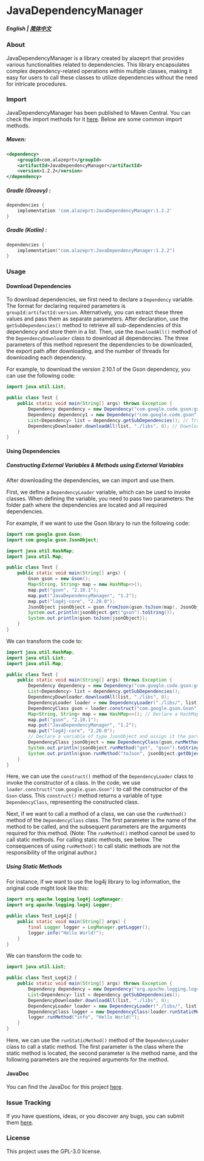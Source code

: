 # JavaDependencyManager
##### English | [简体中文](./README_zh.md)

### About

JavaDependencyManager is a library created by alazeprt that provides various functionalities related to dependencies. This library encapsulates complex dependency-related operations within multiple classes, making it easy for users to call these classes to utilize dependencies without the need for intricate procedures.

### Import

JavaDependencyManager has been published to Maven Central. You can check the import methods for it [here](https://mvnrepository.com/artifact/com.alazeprt/JavaDependencyManager). Below are some common import methods.

##### Maven:
```xml
<dependency>
    <groupId>com.alazeprt</groupId>
    <artifactId>JavaDependencyManager</artifactId>
    <version>1.2.2</version>
</dependency>
```

##### Gradle (Groovy) :
```groovy
dependencies {
    implementation 'com.alazeprt:JavaDependencyManager:1.2.2'
}
```

##### Gradle (Kotlin) :
```kotlin
dependencies {
    implementation("com.alazeprt:JavaDependencyManager:1.2.2")
}
```

### Usage

#### Download Dependencies

To download dependencies, we first need to declare a `Dependency` variable. The format for declaring required parameters is `groupId:artifactId:version`. Alternatively, you can extract these three values and pass them as separate parameters. After declaration, use the `getSubDependencies()` method to retrieve all sub-dependencies of this dependency and store them in a list. Then, use the `downloadAll()` method of the `DependencyDownloader` class to download all dependencies. The three parameters of this method represent the dependencies to be downloaded, the export path after downloading, and the number of threads for downloading each dependency.

For example, to download the version 2.10.1 of the Gson dependency, you can use the following code:

```java
import java.util.List;

public class Test {
    public static void main(String[] args) throws Exception {
        Dependency dependency = new Dependency("com.google.code.gson:gson:2.10.1"); // The quickest way to define
        Dependency dependency1 = new Dependency("com.google.code.gson", "gson", "2.10.1"); // This approach works as well
        List<Dependency> list = dependency.getSubDependencies(); // Traverse all sub-dependencies of this dependency
        DependencyDownloader.downloadAll(list, "./libs", 8); // Download all dependencies to the ./libs folder, using 8 threads per dependency
    }
}
```

#### Using Dependencies

##### Constructing External Variables & Methods using External Variables

After downloading the dependencies, we can import and use them.

First, we define a `DependencyLoader` variable, which can be used to invoke classes. When defining the variable, you need to pass two parameters: the folder path where the dependencies are located and all required dependencies.

For example, if we want to use the Gson library to run the following code:

```java
import com.google.gson.Gson;
import com.google.gson.JsonObject;

import java.util.HashMap;
import java.util.Map;

public class Test {
    public static void main(String[] args) {
        Gson gson = new Gson();
        Map<String, String> map = new HashMap<>();
        map.put("gson", "2.10.1");
        map.put("JavaDependencyManager", "1.2");
        map.put("log4j-core", "2.20.0");
        JsonObject jsonObject = gson.fromJson(gson.toJson(map), JsonObject.class);
        System.out.println(jsonObject.get("gson").toString());
        System.out.println(gson.toJson(jsonObject));
    }
}
```

We can transform the code to:

```java
import java.util.HashMap;
import java.util.List;
import java.util.Map;

public class Test {
    public static void main(String[] args) throws Exception {
        Dependency dependency = new Dependency("com.google.code.gson:gson:2.10.1");
        List<Dependency> list = dependency.getSubDependencies();
        DependencyDownloader.downloadAll(list, "./libs", 8);
        DependencyLoader loader = new DependencyLoader("./libs/", list); // Load all dependencies in the libs folder
        DependencyClass gson = loader.construct("com.google.gson.Gson"); // Declare a variable of type Gson
        Map<String, String> map = new HashMap<>(); // Declare a HashMap to store JSON data
        map.put("gson", "2.10.1");
        map.put("JavaDependencyManager", "1.2");
        map.put("log4j-core", "2.20.0");
        // Declare a variable of type JsonObject and assign it the parsed HashMap data
        DependencyClass jsonObject = new DependencyClass(gson.runMethod("fromJson", gson.runMethod("toJson", map), loader.getLocalClass("com.google.gson.JsonObject")));
        System.out.println(jsonObject.runMethod("get", "gson").toString()); // Call the method
        System.out.println(gson.runMethod("toJson", jsonObject.getObject()).toString()); // Same as above
    }
}
```

Here, we can use the `construct()` method of the `DependencyLoader` class to invoke the constructor of a class. In the code, we use `loader.construct("com.google.gson.Gson")` to call the constructor of the `Gson` class. This `construct()` method returns a variable of type `DependencyClass`, representing the constructed class.

Next, if we want to call a method of a class, we can use the `runMethod()` method of the `DependencyClass` class. The first parameter is the name of the method to be called, and the subsequent parameters are the arguments required for this method. (Note: The `runMethod()` method cannot be used to call static methods. For calling static methods, see below. The consequences of using `runMethod()` to call static methods are not the responsibility of the original author.)

##### Using Static Methods

For instance, if we want to use the log4j library to log information, the original code might look like this:

```java
import org.apache.logging.log4j.LogManager;
import org.apache.logging.log4j.Logger;

public class Test_Log4j2 {
    public static void main(String[] args) {
        final Logger logger = LogManager.getLogger();
        logger.info("Hello World!");
    }
}
```

We can transform the code to:

```java
import java.util.List;

public class Test_Log4j2 {
    public static void main(String[] args) throws Exception {
        Dependency dependency = new Dependency("org.apache.logging.log4j:log4j-core:2.20.0");
        List<Dependency> list = dependency.getSubDependencies();
        DependencyDownloader.downloadAll(list, "./libs", 8);
        DependencyLoader loader = new DependencyLoader("./libs/", list);
        DependencyClass logger = new DependencyClass(loader.runStaticMethod("org.apache.logging.log4j.LogManager", "getLogger", Test.class));
        logger.runMethod("info", "Hello World!");
    }
}
```

Here, we can use the `runStaticMethod()` method of the `DependencyLoader` class to call a static method. The first parameter is the class where the static method is located, the second parameter is the method name, and the following parameters are the required arguments for the method.

#### JavaDoc

You can find the JavaDoc for this project [here](https://docs.alazeprt.com/).

### Issue Tracking

If you have questions, ideas, or you discover any bugs, you can submit them [here](https://github.com/alazeprt/JavaDependencyManager/issues).

### License

This project uses the GPL-3.0 license.